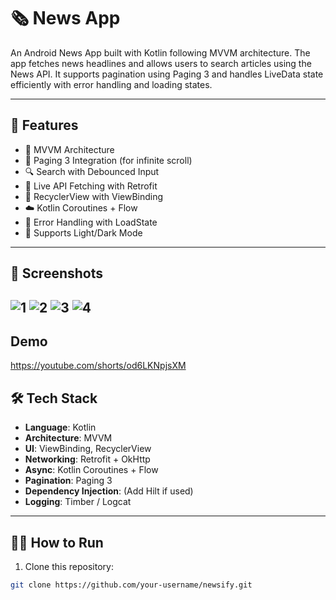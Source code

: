 # 🗞️ News App

An Android News App built with Kotlin following MVVM architecture. The app fetches news headlines and allows users to search articles using the News API. It supports pagination using Paging 3 and handles LiveData state efficiently with error handling and loading states.

---

## 🚀 Features

- 🧠 MVVM Architecture
- 🔄 Paging 3 Integration (for infinite scroll)
- 🔍 Search with Debounced Input
- 📡 Live API Fetching with Retrofit
- 🎨 RecyclerView with ViewBinding
- ☁️ Kotlin Coroutines + Flow
- 🔐 Error Handling with LoadState
- 📱 Supports Light/Dark Mode

---

## 📸 Screenshots

![1](https://github.com/user-attachments/assets/898623e9-a279-498b-a4db-c121a5d8395b)
![2](https://github.com/user-attachments/assets/584ffa91-5991-4057-b768-55d20d442093)
![3](https://github.com/user-attachments/assets/62deda5c-3d22-44b9-bda2-281cfd8881b2)
![4](https://github.com/user-attachments/assets/4189d78e-7b11-4118-a3d9-acd8a0fa6c18)
---

## Demo
https://youtube.com/shorts/od6LKNpjsXM
## 🛠️ Tech Stack

- **Language**: Kotlin
- **Architecture**: MVVM
- **UI**: ViewBinding, RecyclerView
- **Networking**: Retrofit + OkHttp
- **Async**: Kotlin Coroutines + Flow
- **Pagination**: Paging 3
- **Dependency Injection**: (Add Hilt if used)
- **Logging**: Timber / Logcat

---

## 🧑‍💻 How to Run

1. Clone this repository:

```bash
git clone https://github.com/your-username/newsify.git
